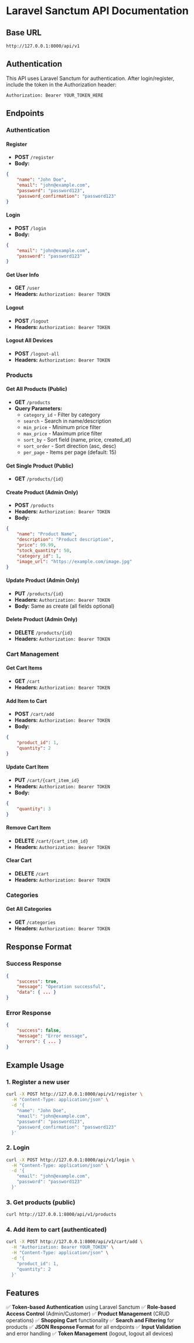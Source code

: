 # Laravel Sanctum API Documentation

## Base URL
```
http://127.0.0.1:8000/api/v1
```

## Authentication
This API uses Laravel Sanctum for authentication. After login/register, include the token in the Authorization header:

```
Authorization: Bearer YOUR_TOKEN_HERE
```

## Endpoints

### Authentication

#### Register
- **POST** `/register`
- **Body:**
```json
{
    "name": "John Doe",
    "email": "john@example.com",
    "password": "password123",
    "password_confirmation": "password123"
}
```

#### Login
- **POST** `/login`
- **Body:**
```json
{
    "email": "john@example.com",
    "password": "password123"
}
```

#### Get User Info
- **GET** `/user`
- **Headers:** `Authorization: Bearer TOKEN`

#### Logout
- **POST** `/logout`
- **Headers:** `Authorization: Bearer TOKEN`

#### Logout All Devices
- **POST** `/logout-all`
- **Headers:** `Authorization: Bearer TOKEN`

### Products

#### Get All Products (Public)
- **GET** `/products`
- **Query Parameters:**
  - `category_id` - Filter by category
  - `search` - Search in name/description
  - `min_price` - Minimum price filter
  - `max_price` - Maximum price filter
  - `sort_by` - Sort field (name, price, created_at)
  - `sort_order` - Sort direction (asc, desc)
  - `per_page` - Items per page (default: 15)

#### Get Single Product (Public)
- **GET** `/products/{id}`

#### Create Product (Admin Only)
- **POST** `/products`
- **Headers:** `Authorization: Bearer TOKEN`
- **Body:**
```json
{
    "name": "Product Name",
    "description": "Product description",
    "price": 99.99,
    "stock_quantity": 50,
    "category_id": 1,
    "image_url": "https://example.com/image.jpg"
}
```

#### Update Product (Admin Only)
- **PUT** `/products/{id}`
- **Headers:** `Authorization: Bearer TOKEN`
- **Body:** Same as create (all fields optional)

#### Delete Product (Admin Only)
- **DELETE** `/products/{id}`
- **Headers:** `Authorization: Bearer TOKEN`

### Cart Management

#### Get Cart Items
- **GET** `/cart`
- **Headers:** `Authorization: Bearer TOKEN`

#### Add Item to Cart
- **POST** `/cart/add`
- **Headers:** `Authorization: Bearer TOKEN`
- **Body:**
```json
{
    "product_id": 1,
    "quantity": 2
}
```

#### Update Cart Item
- **PUT** `/cart/{cart_item_id}`
- **Headers:** `Authorization: Bearer TOKEN`
- **Body:**
```json
{
    "quantity": 3
}
```

#### Remove Cart Item
- **DELETE** `/cart/{cart_item_id}`
- **Headers:** `Authorization: Bearer TOKEN`

#### Clear Cart
- **DELETE** `/cart`
- **Headers:** `Authorization: Bearer TOKEN`

### Categories

#### Get All Categories
- **GET** `/categories`
- **Headers:** `Authorization: Bearer TOKEN`

## Response Format

### Success Response
```json
{
    "success": true,
    "message": "Operation successful",
    "data": { ... }
}
```

### Error Response
```json
{
    "success": false,
    "message": "Error message",
    "errors": { ... }
}
```

## Example Usage

### 1. Register a new user
```bash
curl -X POST http://127.0.0.1:8000/api/v1/register \
  -H "Content-Type: application/json" \
  -d '{
    "name": "John Doe",
    "email": "john@example.com",
    "password": "password123",
    "password_confirmation": "password123"
  }'
```

### 2. Login
```bash
curl -X POST http://127.0.0.1:8000/api/v1/login \
  -H "Content-Type: application/json" \
  -d '{
    "email": "john@example.com",
    "password": "password123"
  }'
```

### 3. Get products (public)
```bash
curl http://127.0.0.1:8000/api/v1/products
```

### 4. Add item to cart (authenticated)
```bash
curl -X POST http://127.0.0.1:8000/api/v1/cart/add \
  -H "Authorization: Bearer YOUR_TOKEN" \
  -H "Content-Type: application/json" \
  -d '{
    "product_id": 1,
    "quantity": 2
  }'
```

## Features

✅ **Token-based Authentication** using Laravel Sanctum
✅ **Role-based Access Control** (Admin/Customer)
✅ **Product Management** (CRUD operations)
✅ **Shopping Cart** functionality
✅ **Search and Filtering** for products
✅ **JSON Response Format** for all endpoints
✅ **Input Validation** and error handling
✅ **Token Management** (logout, logout all devices)